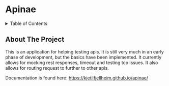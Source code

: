 # Apinae

<!-- TABLE OF CONTENTS -->
<details>
  <summary>Table of Contents</summary>
  <ol>
    <li>
      <a href="#about-the-project">About The Project</a>
    </li>
    <li>
      <a href="#getting-started">Getting Started</a>
      <ul>
        <li><a href="#prerequisites">Prerequisites</a></li>
        <li><a href="#build-daemon">Build daemon</a></li>        
        <li><a href="#build-ui">Build UI</a></li>        
        <li><a href="#installation">Installation</a></li>
      </ul>
    </li>
    <li><a href="#usage">Usage</a></li>
    <li><a href="#roadmap">Roadmap</a></li>
    <li><a href="#license">License</a></li>
  </ol>
</details>

## About The Project

This is an application for helping testing apis. It is still very much in an early phase of development, but the basics
have been implemented. It currently allows for mocking rest responses, timeout and testing tcp issues. It also allows 
for routing request to further to other apis.

Documentation is found here: https://kjetilfjellheim.github.io/apinae/

